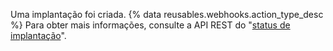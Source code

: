 Uma implantação foi criada. {% data reusables.webhooks.action_type_desc %} Para obter mais informações, consulte a API REST do "[status de implantação](/rest/reference/repos#list-deployment-statuses)".

